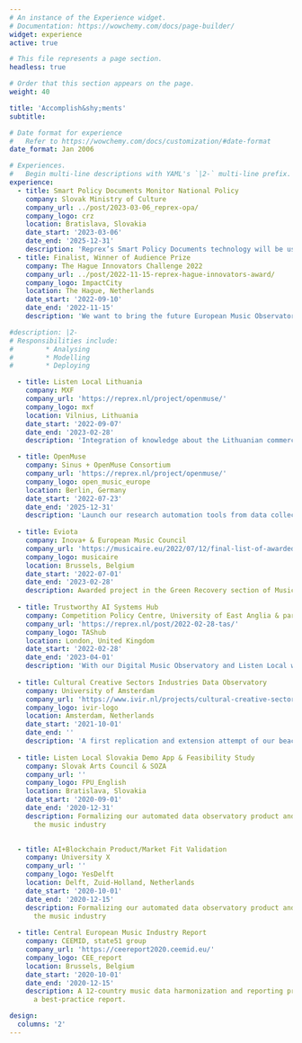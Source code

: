 ```yaml
---
# An instance of the Experience widget.
# Documentation: https://wowchemy.com/docs/page-builder/
widget: experience
active: true

# This file represents a page section.
headless: true

# Order that this section appears on the page.
weight: 40

title: 'Accomplish&shy;ments'
subtitle:

# Date format for experience
#   Refer to https://wowchemy.com/docs/customization/#date-format
date_format: Jan 2006

# Experiences.
#   Begin multi-line descriptions with YAML's `|2-` multi-line prefix.
experience:
  - title: Smart Policy Documents Monitor National Policy
    company: Slovak Ministry of Culture
    company_url: ../post/2023-03-06_reprex-opa/
    company_logo: crz
    location: Bratislava, Slovakia
    date_start: '2023-03-06'
    date_end: '2025-12-31'
    description: 'Reprex’s Smart Policy Documents technology will be used to monitor the national cultural and creative industry policies of the Slovak Republic.'
  - title: Finalist, Winner of Audience Prize
    company: The Hague Innovators Challenge 2022
    company_url: ../post/2022-11-15-reprex-hague-innovators-award/
    company_logo: ImpactCity
    location: The Hague, Netherlands
    date_start: '2022-09-10'
    date_end: '2022-11-15'
    description: 'We want to bring the future European Music Observatory, and various SGD related international data projects to the Hague.'

#description: |2-
# Responsibilities include:
#        * Analysing
#        * Modelling
#        * Deploying

  - title: Listen Local Lithuania
    company: MXF
    company_url: 'https://reprex.nl/project/openmuse/'
    company_logo: mxf
    location: Vilnius, Lithuania
    date_start: '2022-09-07'
    date_end: '2023-02-28'
    description: 'Integration of knowledge about the Lithuanian commercially released music in the world. Help Lithuanian artists and music providers to find locally relevant content and increase market share.'

  - title: OpenMuse
    company: Sinus + OpenMuse Consortium
    company_url: 'https://reprex.nl/project/openmuse/'
    company_logo: open_music_europe
    location: Berlin, Germany
    date_start: '2022-07-23'
    date_end: '2025-12-31'
    description: 'Launch our research automation tools from data collection to dissemination for scientific, business and policy partners, including OPA-compatible smart policy documents for music economy, music diversity, music innovation policies and ESG reporting.'
    
  - title: Eviota
    company: Inova+ & European Music Council
    company_url: 'https://musicaire.eu/2022/07/12/final-list-of-awarded-projects/'
    company_logo: musicaire
    location: Brussels, Belgium
    date_start: '2022-07-01'
    date_end: '2023-02-28'
    description: Awarded project in the Green Recovery section of MusicAire.
    
  - title: Trustworthy AI Systems Hub
    company: Competition Policy Centre, University of East Anglia & partners
    company_url: 'https://reprex.nl/post/2022-02-28-tas/'
    company_logo: TAShub
    location: London, United Kingdom
    date_start: '2022-02-28'
    date_end: '2023-04-01'
    description: 'With our Digital Music Observatory and Listen Local we are partners in finding potential adverse outcomes of AI-driven, autonomous music recommendation systems on market competition.'
    
  - title: Cultural Creative Sectors Industries Data Observatory
    company: University of Amsterdam
    company_url: 'https://www.ivir.nl/projects/cultural-creative-sectors-and-industries-data-observatory/'
    company_logo: ivir-logo
    location: Amsterdam, Netherlands
    date_start: '2021-10-01'
    date_end: ''
    description: 'A first replication and extension attempt of our beachhead product, the Digital Music Observatory to serve the film, fashion, book, design, gaming industries.'
   
  - title: Listen Local Slovakia Demo App & Feasibility Study
    company: Slovak Arts Council & SOZA
    company_url: ''
    company_logo: FPU_English
    location: Bratislava, Slovakia
    date_start: '2020-09-01'
    date_end: '2020-12-31'
    description: Formalizing our automated data observatory product and our bridghead into
      the music industry

    
  - title: AI+Blockchain Product/Market Fit Validation
    company: University X
    company_url: ''
    company_logo: YesDelft
    location: Delft, Zuid-Holland, Netherlands
    date_start: '2020-10-01'
    date_end: '2020-12-15'
    description: Formalizing our automated data observatory product and our bridghead into
      the music industry
      
  - title: Central European Music Industry Report
    company: CEEMID, state51 group
    company_url: 'https://ceereport2020.ceemid.eu/'
    company_logo: CEE_report
    location: Brussels, Belgium
    date_start: '2020-10-01'
    date_end: '2020-12-15'
    description: A 12-country music data harmonization and reporting project with a 
      a best-practice report.

design:
  columns: '2'
---
```


